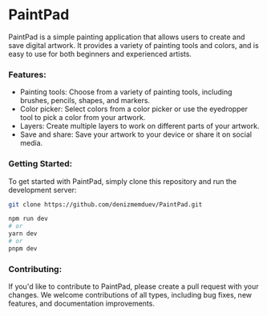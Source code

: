 # PaintPad
PaintPad is a simple painting application that allows users to create and save digital artwork. It provides a variety of painting tools and colors, and is easy to use for both beginners and experienced artists.

### Features:
- Painting tools: Choose from a variety of painting tools, including brushes, pencils, shapes, and markers.
- Color picker: Select colors from a color picker or use the eyedropper tool to pick a color from your artwork.
- Layers: Create multiple layers to work on different parts of your artwork.
- Save and share: Save your artwork to your device or share it on social media.


### Getting Started:
To get started with PaintPad, simply clone this repository and run the development server:


```bash
git clone https://github.com/denizmemduev/PaintPad.git
```

```bash
npm run dev
# or
yarn dev
# or
pnpm dev
```

### Contributing:

If you'd like to contribute to PaintPad, please create a pull request with your changes. We welcome contributions of all types, including bug fixes, new features, and documentation improvements.
